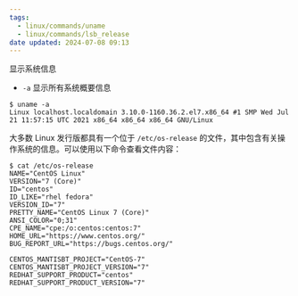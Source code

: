 ```yaml
---
tags:
  - linux/commands/uname
  - linux/commands/lsb_release
date updated: 2024-07-08 09:13
---
```


显示系统信息

- `-a`  显示所有系统概要信息

```shell
$ uname -a
Linux localhost.localdomain 3.10.0-1160.36.2.el7.x86_64 #1 SMP Wed Jul 21 11:57:15 UTC 2021 x86_64 x86_64 x86_64 GNU/Linux
```

大多数 Linux 发行版都具有一个位于 `/etc/os-release` 的文件，其中包含有关操作系统的信息。可以使用以下命令查看文件内容：

```shell
$ cat /etc/os-release
NAME="CentOS Linux"
VERSION="7 (Core)"
ID="centos"
ID_LIKE="rhel fedora"
VERSION_ID="7"
PRETTY_NAME="CentOS Linux 7 (Core)"
ANSI_COLOR="0;31"
CPE_NAME="cpe:/o:centos:centos:7"
HOME_URL="https://www.centos.org/"
BUG_REPORT_URL="https://bugs.centos.org/"

CENTOS_MANTISBT_PROJECT="CentOS-7"
CENTOS_MANTISBT_PROJECT_VERSION="7"
REDHAT_SUPPORT_PRODUCT="centos"
REDHAT_SUPPORT_PRODUCT_VERSION="7"
```
